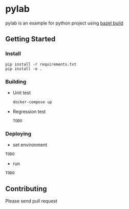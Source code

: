 # pylab

pylab is an example for python project using [bazel build](https://bazel.build/)

## Getting Started

### Install

```
pip install -r requirements.txt
pip install -e .
```

### Building
- Unit test

  ```
  docker-compose up
  ```
- Regression test
  ```
  TODO
  ```

### Deploying
- set environment
```
TODO
```
- run
```
TODO
```

## Contributing
Please send pull request

